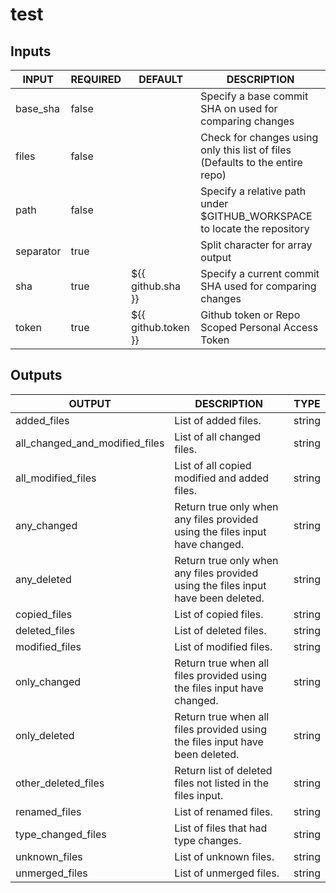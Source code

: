 # test

## Inputs

<!-- AUTO-DOC-INPUT:START - Do not remove or modify this section -->

|   INPUT   | REQUIRED |       DEFAULT       |                                  DESCRIPTION                                  |
|-----------|----------|---------------------|-------------------------------------------------------------------------------|
| base_sha  | false    |                     | Specify a base commit SHA on used for comparing changes                       |
| files     | false    |                     | Check for changes using only this list of files (Defaults to the entire repo) |
| path      | false    |                     | Specify a relative path under $GITHUB_WORKSPACE to locate the repository      |
| separator | true     |                     | Split character for array output                                              |
| sha       | true     | ${{ github.sha }}   | Specify a current commit SHA used for comparing changes                       |
| token     | true     | ${{ github.token }} | Github token or Repo Scoped Personal Access Token                             |

<!-- AUTO-DOC-INPUT:END -->

## Outputs

<!-- AUTO-DOC-OUTPUT:START - Do not remove or modify this section -->

|             OUTPUT             |                                    DESCRIPTION                                    |  TYPE  |
|--------------------------------|-----------------------------------------------------------------------------------|--------|
| added_files                    | List of added files.                                                              | string |
| all_changed_and_modified_files | List of all changed files.                                                        | string |
| all_modified_files             | List of all copied modified and added files.                                      | string |
| any_changed                    | Return true only when any files provided using the files input have changed.      | string |
| any_deleted                    | Return true only when any files provided using the files input have been deleted. | string |
| copied_files                   | List of copied files.                                                             | string |
| deleted_files                  | List of deleted files.                                                            | string |
| modified_files                 | List of modified files.                                                           | string |
| only_changed                   | Return true when all files provided using the files input have changed.           | string |
| only_deleted                   | Return true when all files provided using the files input have been deleted.      | string |
| other_deleted_files            | Return list of deleted files not listed in the files input.                       | string |
| renamed_files                  | List of renamed files.                                                            | string |
| type_changed_files             | List of files that had type changes.                                              | string |
| unknown_files                  | List of unknown files.                                                            | string |
| unmerged_files                 | List of unmerged files.                                                           | string |

<!-- AUTO-DOC-OUTPUT:END -->
